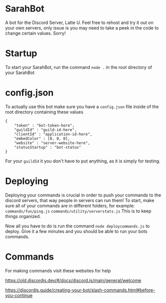 # SarahBot
A bot for the Discord Server, Latte U. Feel free to rehost and try it out on your own servers, only issue is you may need to take a peek in the code to change certain values. Sorry!

# Startup
To start your SarahBot, run the command `node .` in the root directory of your SarahBot

# config.json
To actually use this bot make sure you have a `config.json` file inside of the root directory containing these values
```
{
    "token" : "bot-token-here",
    "guildId" : "guild-id-here",
    "clientId" : "application-id-here",
    "embedColor" : [0, 0, 0],
    "website" : "server-website-here",
    "statusStartup" : "bot-status"
}
```
For your `guildId` it you don't have to put anything, as it is simply for testing.

# Deploying
Deploying your commands is crucial in order to push your commands to the discord servers, that way people in servers can run them! To start, make sure all of your commands are in different folders, for example:
`commands/fun/ping.js`
`commands/utility/serverstats.js`
This is to keep things organized.

Now all you have to do is run the command `node deploycommands.js` to deploy. Give it a few minutes and you should be able to run your bots commands.

# Commands
For making commands visit these websites for help 

https://old.discordjs.dev/#/docs/discord.js/main/general/welcome

https://discordjs.guide/creating-your-bot/slash-commands.html#before-you-continue
